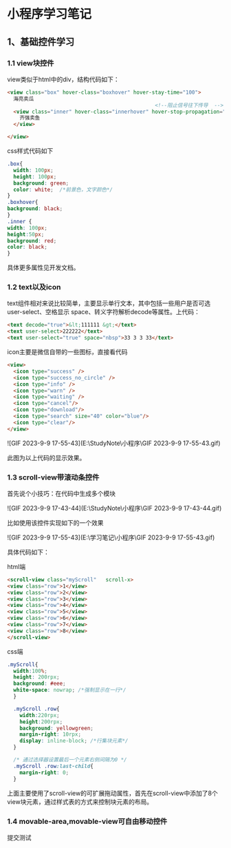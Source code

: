 # 小程序学习笔记

## 1、基础控件学习

### 1.1 view块控件 

view类似于html中的div，结构代码如下：

```html
<view class="box" hover-class="boxhover" hover-stay-time="100">
  海亮卖瓜
                                                <!--阻止信号往下传导  -->
  <view class="inner" hover-class="innerhover" hover-stop-propagation="true" hover-stay-time="100">
    齐强卖鱼
  </view>

</view>
```

css样式代码如下

```css
.box{
  width: 100px;
  height: 100px;
  background: green;
  color: white;  /*前景色，文字颜色*/
}
.boxhover{
background: black;
}
.inner {
width: 100px;
height:50px;
background: red;
color: black;
}
```

具体更多属性见开发文档。

### 1.2 text以及icon

text组件相对来说比较简单，主要显示单行文本，其中包括一些用户是否可选 user-select、空格显示 space、转义字符解析decode等属性。上代码：

```html
<text decode="true">&lt;111111 &gt;</text>
<text user-select>222222</text>
<text user-select="true" space="nbsp">33 3 3 33</text>
```



icon主要是微信自带的一些图标，直接看代码

```html
<view>
  <icon type="success" />
  <icon type="success_no_circle" />
  <icon type="info" />
  <icon type="warn" />
  <icon type="waiting" />
  <icon type="cancel"/>
  <icon type="download"/>
  <icon type="search" size="40" color="blue"/>
  <icon type="clear"/>
</view>
```

![GIF 2023-9-9 17-55-43](E:\StudyNote\小程序\GIF 2023-9-9 17-55-43.gif)

此图为以上代码的显示效果。

### 1.3 scroll-view带滚动条控件

首先说个小技巧：在代码中生成多个模块

![GIF 2023-9-9 17-43-44](E:\StudyNote\小程序\GIF 2023-9-9 17-43-44.gif)

比如使用该控件实现如下的一个效果



![GIF 2023-9-9 17-55-43](E:\学习笔记\小程序\GIF 2023-9-9 17-55-43.gif)

具体代码如下：

html端

```html
<scroll-view class="myScroll" 	scroll-x>
<view class="row">1</view>
<view class="row">2</view>
<view class="row">3</view>
<view class="row">4</view>
<view class="row">5</view>
<view class="row">6</view>
<view class="row">7</view>
<view class="row">8</view>
</scroll-view>
```

css端

```css
.myScroll{
  width:100%;
  height: 200rpx;
  background: #eee;
  white-space: nowrap; /*强制显示在一行*/
  }

  .myScroll .row{
    width:220rpx;
    height:200rpx;
    background: yellowgreen;
    margin-right: 10rpx;
    display: inline-block; /*行集块元素*/
  }

  /* 通过选择器设置最后一个元素右侧间隔为0 */
  .myScroll .row:last-child{
    margin-right: 0;
  }
```

上面主要使用了scroll-view的可扩展拖动属性，首先在scroll-view中添加了8个view块元素，通过样式表的方式来控制块元素的布局。

### 1.4 movable-area,movable-view可自由移动控件

提交测试
